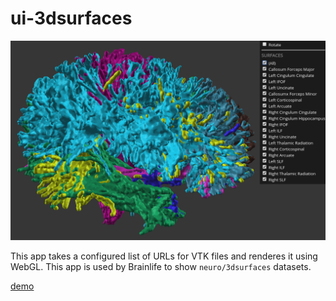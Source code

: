 # ui-3dsurfaces 

![screenshot](screenshot.png)

This app takes a configured list of URLs for VTK files and renderes it using WebGL. This app is used by Brainlife to show `neuro/3dsurfaces` datasets.

[demo](https://brainlife.io/ui/surfaces/)

